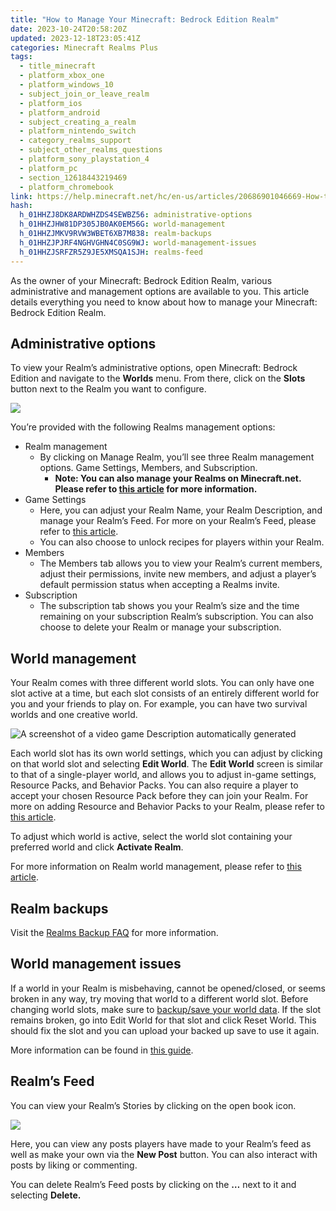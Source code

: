 ```yaml
---
title: "How to Manage Your Minecraft: Bedrock Edition Realm"
date: 2023-10-24T20:58:20Z
updated: 2023-12-18T23:05:41Z
categories: Minecraft Realms Plus
tags:
  - title_minecraft
  - platform_xbox_one
  - platform_windows_10
  - subject_join_or_leave_realm
  - platform_ios
  - platform_android
  - subject_creating_a_realm
  - platform_nintendo_switch
  - category_realms_support
  - subject_other_realms_questions
  - platform_sony_playstation_4
  - platform_pc
  - section_12618443219469
  - platform_chromebook
link: https://help.minecraft.net/hc/en-us/articles/20686901046669-How-to-Manage-Your-Minecraft-Bedrock-Edition-Realm
hash:
  h_01HHZJ8DK8ARDWHZDS4SEWBZ56: administrative-options
  h_01HHZJHW81DP305JB0AK0EM56G: world-management
  h_01HHZJMKV9RVW3WBET6XB7M838: realm-backups
  h_01HHZJPJRF4NGHVGHN4C0SG9WJ: world-management-issues
  h_01HHZJSRFZR5Z9JE5XMSQA1SJH: realms-feed
---
```


As the owner of your Minecraft: Bedrock Edition Realm, various administrative and management options are available to you. This article details everything you need to know about how to manage your Minecraft: Bedrock Edition Realm.

## Administrative options

To view your Realm’s administrative options, open Minecraft: Bedrock Edition and navigate to the **Worlds** menu. From there, click on the **Slots** button next to the Realm you want to configure.

![](https://minecrafthelp.zendesk.com/hc/article_attachments/22474003396237)

You’re provided with the following Realms management options:

- Realm management
  - By clicking on Manage Realm, you’ll see three Realm management options. Game Settings, Members, and Subscription.
    - **Note: You can also manage your Realms on Minecraft.net. Please refer to [this article](./How-To-Edit-Your-Realms-on-Minecraft-net.md) for more information.**
- Game Settings
  - Here, you can adjust your Realm Name, your Realm Description, and manage your Realm’s Feed. For more on your Realm’s Feed, please refer to [this article](./Minecraft-Bedrock-Edition-Realms-General-FAQ.md).
  - You can also choose to unlock recipes for players within your Realm.
- Members
  - The Members tab allows you to view your Realm’s current members, adjust their permissions, invite new members, and adjust a player’s default permission status when accepting a Realms invite.
- Subscription
  - The subscription tab shows you your Realm’s size and the time remaining on your subscription Realm’s subscription. You can also choose to delete your Realm or manage your subscription.

## World management

Your Realm comes with three different world slots. You can only have one slot active at a time, but each slot consists of an entirely different world for you and your friends to play on. For example, you can have two survival worlds and one creative world.

![A screenshot of a video game Description automatically generated](https://minecrafthelp.zendesk.com/hc/article_attachments/22474007445773)

Each world slot has its own world settings, which you can adjust by clicking on that world slot and selecting **Edit World**. The **Edit World** screen is similar to that of a single-player world, and allows you to adjust in-game settings, Resource Packs, and Behavior Packs. You can also require a player to accept your chosen Resource Pack before they can join your Realm. For more on adding Resource and Behavior Packs to your Realm, please refer to [this article](../Minecraft-Marketplace/What-are-Minecraft-Add-Ons.md).

To adjust which world is active, select the world slot containing your preferred world and click **Activate Realm**.

For more information on Realm world management, please refer to [this article](https://www.minecraft.net/en-us/realms/change-realm-world).

## Realm backups

Visit the [Realms Backup FAQ](./Minecraft-Bedrock-Edition-Realms-Backup-FAQ.md) for more information.

## World management issues

If a world in your Realm is misbehaving, cannot be opened/closed, or seems broken in any way, try moving that world to a different world slot. Before changing world slots, make sure to [backup/save your world data](../Minecraft-Bedrock-Edition-Technical/How-to-Transfer-Your-World-to-Another-Device-in-Minecraft-Bedrock-Edition.md#h_01FG9YQZTD4SQM2XEP4GC28PW3). If the slot remains broken, go into Edit World for that slot and click Reset World. This should fix the slot and you can upload your backed up save to use it again.

More information can be found in [this guide](https://www.minecraft.net/en-us/realms/change-realm-world).  

## Realm’s Feed

You can view your Realm’s Stories by clicking on the open book icon.

![](https://minecrafthelp.zendesk.com/hc/article_attachments/22474003412877)

Here, you can view any posts players have made to your Realm’s feed as well as make your own via the **New Post** button. You can also interact with posts by liking or commenting.

You can delete Realm’s Feed posts by clicking on the **…** next to it and selecting **Delete.**

